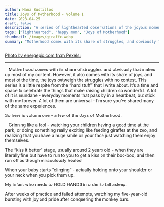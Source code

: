 ```yaml
---
author: Hana Bustillos
title: Joys of Motherhood - Volume 1
date: 2023-04-25
draft: false
description: "A series of lighthearted observations of the joyous moments that make it all worth it. "
tags: ["lighthearted", "happy mom", "Joys of Motherhood"]
thumbnail: /images/giraffe.webp
summary: "Motherhood comes with its share of struggles, and obviously that makes up most of my content.  However, it also comes with its share of joys, and most of the time, the joys outweigh the struggles with no contest.  This series is a little respite from the “hard stuff” that I write about."
---
```

[Photo by energepic.com from Pexels:]( https://www.pexels.com/photo/person-feeding-giraffe-3839115/)

---


&nbsp;&nbsp; Motherhood comes with its share of struggles, and obviously that makes up most of my content.  However, it also comes with its share of joys, and most of the time, the joys outweigh the struggles with no contest.  This series is a little respite from the “hard stuff” that I write about.  It’s a time and space to celebrate the things that make raising children so wonderful.  A lot of it is mundane - everyday moments that pass by in a heartbeat, but stick with me forever.  A lot of them are universal - I’m sure you’ve shared many of the same experiences.

So here is volume one - a few of the Joys of Motherhood:

&nbsp;&nbsp; Grinning like a fool - watching your children having a good time at the park, or doing something really exciting like feeding giraffes at the zoo, and realizing that you have a huge smile on your face just watching them enjoy themselves.

The “kiss it better” stage, usually around 2 years old -  when they are literally fine but have to run to you to get a kiss on their boo-boo, and then run off as though miraculously healed.

When your baby starts “clinging” - actually holding onto your shoulder or your neck when you pick them up.

My infant who needs to HOLD HANDS in order to fall asleep.

After weeks of practice and failed attempts, watching my five-year-old bursting with joy and pride after conquering the monkey bars.
